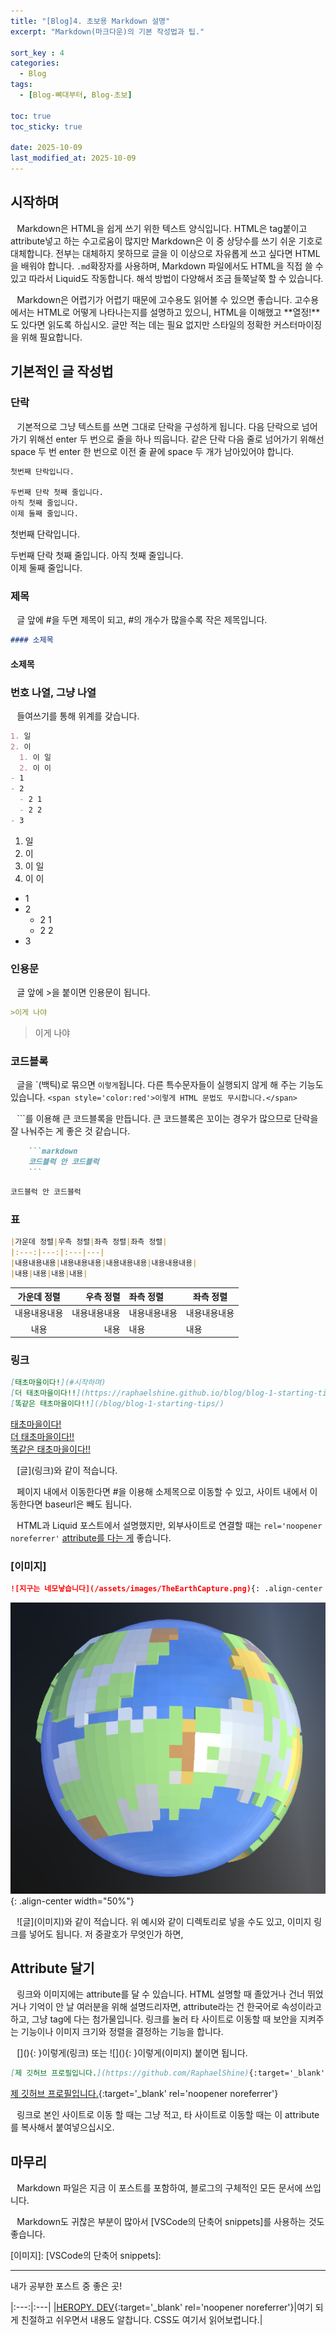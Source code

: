 ```yaml
---
title: "[Blog]4. 초보용 Markdown 설명"
excerpt: "Markdown(마크다운)의 기본 작성법과 팁."

sort_key : 4
categories:
  - Blog
tags:
  - [Blog-뼈대부터, Blog-초보]

toc: true
toc_sticky: true

date: 2025-10-09
last_modified_at: 2025-10-09
---
```

## 시작하며
⠀Markdown은 HTML을 쉽게 쓰기 위한 텍스트 양식입니다. HTML은 tag붙이고 attribute넣고 하는 수고로움이 많지만 Markdown은 이 중 상당수를 쓰기 쉬운 기호로 대체합니다. 전부는 대체하지 못하므로 글을 이 이상으로 자유롭게 쓰고 싶다면 HTML을 배워야 합니다. `.md`확장자를 사용하며, Markdown 파일에서도 HTML을 직접 쓸 수 있고 따라서 Liquid도 작동합니다. <span style='font-family:OngleipParkDahyeon'>해석 방법이 다양해서 조금 들쭉날쭉 할 수 있습니다.</span>

⠀Markdown은 어렵기가 어렵기 때문에 고수용도 읽어볼 수 있으면 좋습니다. 고수용에서는 HTML로 어떻게 나타나는지를 설명하고 있으니, HTML을 이해했고 **열정!**도 있다면 읽도록 하십시오. 글만 적는 데는 필요 없지만 스타일의 정확한 커스터마이징을 위해 필요합니다.

## 기본적인 글 작성법
### 단락
⠀기본적으로 그냥 텍스트를 쓰면 그대로 단락을 구성하게 됩니다. 다음 단락으로 넘어가기 위해선 enter 두 번으로 줄을 하나 띄웁니다. 같은 단락 다음 줄로 넘어가기 위해선 space 두 번 enter 한 번으로 이전 줄 끝에 space 두 개가 남아있어야 합니다.
```markdown
첫번째 단락입니다.

두번째 단락 첫째 줄입니다.
아직 첫째 줄입니다.  
이제 둘째 줄입니다.
```
첫번째 단락입니다.

두번째 단락 첫째 줄입니다.
아직 첫째 줄입니다.  
이제 둘째 줄입니다.

### 제목
⠀글 앞에 #을 두면 제목이 되고, #의 개수가 많을수록 작은 제목입니다. 
```markdown
#### 소제목
```
#### 소제목

### 번호 나열, 그냥 나열
⠀들여쓰기를 통해 위계를 갖습니다.
```markdown
1. 일
2. 이
  1. 이 일
  2. 이 이
- 1
- 2
  - 2 1
  - 2 2
- 3
```
1. 일
2. 이
  1. 이 일
  2. 이 이
- 1
- 2
  - 2 1
  - 2 2
- 3

### 인용문
⠀글 앞에 >을 붙이면 인용문이 됩니다.
```markdown
>이게 나야
```
>이게 나야

### 코드블록
⠀글을 \`(백틱)로 묶으면 `이렇게`됩니다. 다른 특수문자들이 실행되지 않게 해 주는 기능도 있습니다. `<span style='color:red'>이렇게 HTML 문법도 무시합니다.</span>`

⠀\`\`\`를 이용해 큰 코드블록을 만듭니다. 큰 코드블록은 꼬이는 경우가 많으므로 단락을 잘 나눠주는 게 좋은 것 같습니다.

```markdown
    ```markdown
    코드블럭 안 코드블럭
    ```
```

```markdown
코드블럭 안 코드블럭
```

### 표
```markdown
|가운데 정렬|우측 정렬|좌측 정렬|좌측 정렬|
|:---:|---:|:---|---|
|내용내용내용|내용내용내용|내용내용내용|내용내용내용|
|내용|내용|내용|내용|
```

|가운데 정렬|우측 정렬|좌측 정렬|좌측 정렬|
|:---:|---:|:---|---|
|내용내용내용|내용내용내용|내용내용내용|내용내용내용|
|내용|내용|내용|내용|

### 링크
```markdown
[태초마을이다!](#시작하며)  
[더 태초마을이다!!](https://raphaelshine.github.io/blog/blog-1-starting-tips/)  
[똑같은 태초마을이다!!](/blog/blog-1-starting-tips/)  
```
[태초마을이다!](#시작하며)  
[더 태초마을이다!!](https://raphaelshine.github.io/blog/blog-1-starting-tips/)  
[똑같은 태초마을이다!!](/blog/blog-1-starting-tips/)  

⠀\[글](링크)와 같이 적습니다.

⠀페이지 내에서 이동한다면 #을 이용해 소제목으로 이동할 수 있고, 사이트 내에서 이동한다면 baseurl은 빼도 됩니다.

⠀HTML과 Liquid 포스트에서 설명했지만, 외부사이트로 연결할 때는 `rel='noopener noreferrer'` [attribute를 다는 게](#attribute-달기) 좋습니다.
### [이미지]
```markdown
![지구는 네모낳습니다](/assets/images/TheEarthCapture.png){: .align-center width="50%"}
```
![지구는 네모낳습니다](/assets/images/TheEarthCapture.png){: .align-center width="50%"}

⠀!\[글](이미지)와 같이 적습니다. 위 예시와 같이 디렉토리로 넣을 수도 있고, 이미지 링크를 넣어도 됩니다. 저 중괄호가 무엇인가 하면,
## Attribute 달기
⠀링크와 이미지에는 attribute를 달 수 있습니다. HTML 설명할 때 졸았거나 건너 뛰었거나 기억이 안 날 여러분을 위해 설명드리자면, attribute라는 건 한국어로 속성이라고 하고, 그냥 tag에 다는 첨가물입니다. 링크를 눌러 타 사이트로 이동할 때 보안을 지켜주는 기능이나 이미지 크기와 정렬을 결정하는 기능을 합니다. 

⠀\[](){: }이렇게(링크) 또는 !\[](){: }이렇게(이미지) 붙이면 됩니다.
```markdown
[제 깃허브 프로필입니다.](https://github.com/RaphaelShine){:target='_blank' rel='noopener noreferrer'}
```
[제 깃허브 프로필입니다.](https://github.com/RaphaelShine){:target='_blank' rel='noopener noreferrer'}

⠀링크로 본인 사이트로 이동 할 때는 그냥 적고, 타 사이트로 이동할 때는 이 attribute를 복사해서 붙여넣으십시오.

## 마무리
⠀Markdown 파일은 지금 이 포스트를 포함하여, 블로그의 구체적인 모든 문서에 쓰입니다. 

⠀Markdown도 귀찮은 부분이 많아서 [VSCode의 단축어 snippets]를 사용하는 것도 좋습니다. 

[이미지]:
[VSCode의 단축어 snippets]: 

***
내가 공부한 포스트 중 좋은 곳!

|:---:|:---|
|[HEROPY. DEV](https://www.heropy.dev/p/B74sNE){:target='_blank' rel='noopener noreferrer'}|여기 되게 친절하고 쉬우면서 내용도 알찹니다. CSS도 여기서 읽어보렵니다.|